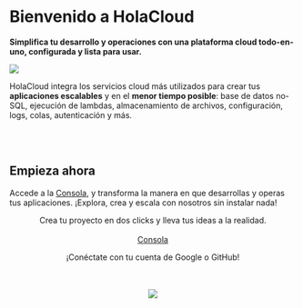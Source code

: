 # Bienvenido a HolaCloud

**Simplifica tu desarrollo y operaciones con una plataforma cloud todo-en-uno, 
configurada y lista para usar.**

<img src="/img/services2.png" style="max-height: 250px;">

HolaCloud integra los servicios cloud más utilizados para crear tus **aplicaciones escalables** y en el **menor tiempo posible**: base de datos no-SQL, ejecución de lambdas, almacenamiento de archivos, configuración, logs, colas, autenticación y más.

<br>
<br>

## Empieza ahora

Accede a la <a class="button-console" style="border-width: 0 !important; padding: 0 !important;" href="https://console.hola.cloud/">Consola</a>, y transforma la manera en que desarrollas y operas tus aplicaciones. ¡Explora, crea y escala con nosotros sin instalar nada!


<div style="text-align: center;">
Crea tu proyecto en dos clicks y lleva tus ideas a la realidad.
<br>
<br>
<a class="link button-console" href="https://console.hola.cloud/">Consola</a>

¡Conéctate con tu cuenta de Google o GitHub!
</div>

<br>
<br>

<div style="text-align: center;">
<img src="/img/console.png">
</div>

<br>
<br>

